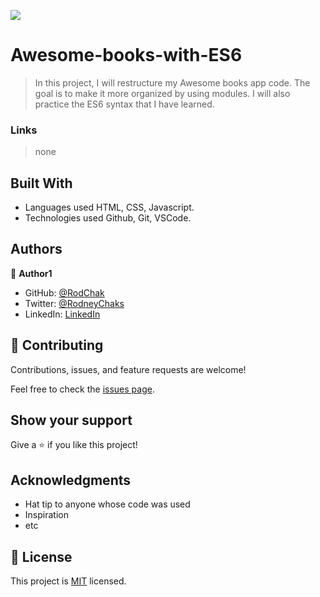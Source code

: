 ![](https://img.shields.io/badge/Microverse-blueviolet)

# Awesome-books-with-ES6

>In this project, I will restructure my Awesome books app code. The goal is to make it more organized by using modules. I will also practice the ES6 syntax that I have learned.



### Links

>none



## Built With

- Languages used HTML, CSS, Javascript.
- Technologies used Github, Git, VSCode.


## Authors

👤 **Author1**

- GitHub: [@RodChak](https://github.com/RodChak)
- Twitter: [@RodneyChaks](https://twitter.com/RodneyChaks)
- LinkedIn: [LinkedIn](https://www.linkedin.com/in/rtc97/)



## 🤝 Contributing

Contributions, issues, and feature requests are welcome!

Feel free to check the [issues page](../../issues/).

## Show your support

Give a ⭐️ if you like this project!

## Acknowledgments

- Hat tip to anyone whose code was used
- Inspiration
- etc

## 📝 License

This project is [MIT](./MIT.md) licensed.

